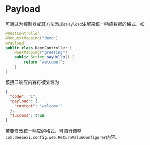 # Payload

可通过为控制器或其方法添加`@Payload`注解来统一响应数据的格式，如

```java
@RestController
@RequestMapping("demo")
@Payload
public class DemoController {
    @GetMapping("greeting")
    public String sayHello() {
        return "welcome!";
    }
}
```

该接口响应内容将被处理为

```json
{
  "code": "1",
  "payload": {
    "content": "welcome!"
  },
  "success": true
}
```

若要修改统一响应的格式，可自行调整`com.deepexi.config.web.ReturnValueConfigurer`内容。
